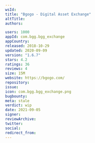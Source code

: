 ```yaml
---
wsId: 
title: "Bgogo - Digital Asset Exchange"
altTitle: 
authors:

users: 1000
appId: com.bgg.bgg_exchange
appCountry: 
released: 2018-10-29
updated: 2020-09-09
version: "1.6.7"
stars: 4.2
ratings: 36
reviews: 4
size: 15M
website: https://bgogo.com/
repository: 
issue: 
icon: com.bgg.bgg_exchange.png
bugbounty: 
meta: stale
verdict: wip
date: 2021-09-05
signer: 
reviewArchive:
twitter: 
social:
redirect_from:
---
```


